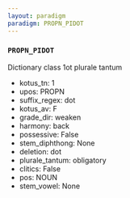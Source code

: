 ```yaml
---
layout: paradigm
paradigm: PROPN_PIDOT
---
```

### ` PROPN_PIDOT `

Dictionary class 1ot plurale tantum
* kotus_tn: 1
* upos: PROPN
* suffix_regex: dot
* kotus_av: F
* grade_dir: weaken
* harmony: back
* possessive: False
* stem_diphthong: None
* deletion: dot
* plurale_tantum: obligatory
* clitics: False
* pos: NOUN
* stem_vowel: None
